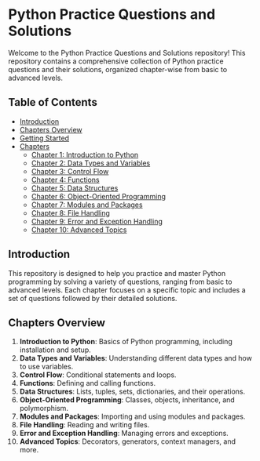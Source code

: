 # Python Practice Questions and Solutions

Welcome to the Python Practice Questions and Solutions repository! This repository contains a comprehensive collection of Python practice questions and their solutions, organized chapter-wise from basic to advanced levels.

## Table of Contents

- [Introduction](#introduction)
- [Chapters Overview](#chapters-overview)
- [Getting Started](#getting-started)
- [Chapters](#chapters)
  - [Chapter 1: Introduction to Python](#chapter-1-introduction-to-python)
  - [Chapter 2: Data Types and Variables](#chapter-2-data-types-and-variables)
  - [Chapter 3: Control Flow](#chapter-3-control-flow)
  - [Chapter 4: Functions](#chapter-4-functions)
  - [Chapter 5: Data Structures](#chapter-5-data-structures)
  - [Chapter 6: Object-Oriented Programming](#chapter-6-object-oriented-programming)
  - [Chapter 7: Modules and Packages](#chapter-7-modules-and-packages)
  - [Chapter 8: File Handling](#chapter-8-file-handling)
  - [Chapter 9: Error and Exception Handling](#chapter-9-error-and-exception-handling)
  - [Chapter 10: Advanced Topics](#chapter-10-advanced-topics)


## Introduction

This repository is designed to help you practice and master Python programming by solving a variety of questions, ranging from basic to advanced levels. Each chapter focuses on a specific topic and includes a set of questions followed by their detailed solutions.

## Chapters Overview

1. **Introduction to Python**: Basics of Python programming, including installation and setup.
2. **Data Types and Variables**: Understanding different data types and how to use variables.
3. **Control Flow**: Conditional statements and loops.
4. **Functions**: Defining and calling functions.
5. **Data Structures**: Lists, tuples, sets, dictionaries, and their operations.
6. **Object-Oriented Programming**: Classes, objects, inheritance, and polymorphism.
7. **Modules and Packages**: Importing and using modules and packages.
8. **File Handling**: Reading and writing files.
9. **Error and Exception Handling**: Managing errors and exceptions.
10. **Advanced Topics**: Decorators, generators, context managers, and more.


